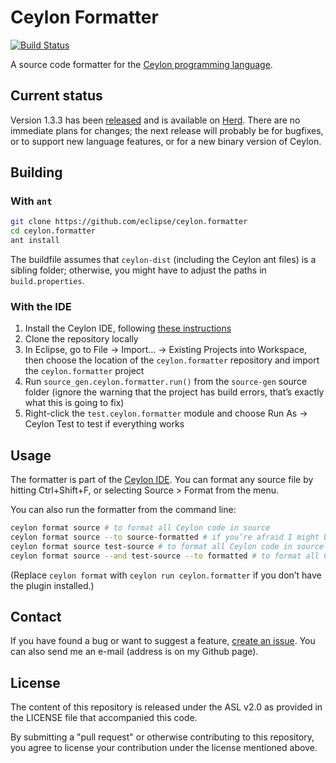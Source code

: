 Ceylon Formatter
================

[![Build Status](https://ci-ceylon.rhcloud.com/buildStatus/icon?job=ceylon.formatter)](https://ci-ceylon.rhcloud.com/job/ceylon.formatter)

A source code formatter for the [Ceylon programming language](https://ceylon-lang.org/).

Current status
--------------

Version 1.3.3 has been [released][release-1.3.3] and is available on [Herd][herd-1.3.3].
There are no immediate plans for changes;
the next release will probably be for bugfixes, or to support new language features, or for a new binary version of Ceylon.

[release-1.3.3]: https://github.com/eclipse/ceylon.formatter/releases/1.3.3
[herd-1.3.3]: https://modules.ceylon-lang.org/modules/ceylon.formatter/1.3.3

Building
--------

### With `ant`

```bash
git clone https://github.com/eclipse/ceylon.formatter
cd ceylon.formatter
ant install
```

The buildfile assumes that `ceylon-dist` (including the Ceylon ant files) is a sibling folder; otherwise, you might have to adjust the paths in `build.properties`.

### With the IDE

1. Install the Ceylon IDE, following [these instructions](https://ceylon-lang.org/documentation/current/ide/eclipse/install/)
2. Clone the repository locally
3. In Eclipse, go to File -> Import... -> Existing Projects into Workspace, then choose the location of the `ceylon.formatter` repository and import the `ceylon.formatter` project
4. Run `source_gen.ceylon.formatter.run()` from the `source-gen` source folder  (ignore the warning that the project has build errors, that’s exactly what this is going to fix)
5. Right-click the `test.ceylon.formatter` module and choose Run As -> Ceylon Test to test if everything works

Usage
-----

The formatter is part of the [Ceylon IDE](https://ceylon-lang.org/documentation/current/ide/eclipse/). You can format any source file by hitting Ctrl+Shift+F, or selecting Source > Format from the menu.

You can also run the formatter from the command line:

```bash
ceylon format source # to format all Ceylon code in source
ceylon format source --to source-formatted # if you’re afraid I might break your code – directory structure is preserved
ceylon format source test-source # to format all Ceylon code in source and test-source
ceylon format source --and test-source --to formatted # to format all Ceylon code in source and test-source into formatted
```

(Replace `ceylon format` with `ceylon run ceylon.formatter` if you don’t have the plugin installed.)

Contact
-------

If you have found a bug or want to suggest a feature, [create an issue](https://github.com/eclipse/ceylon.formatter/issues/new). You can also send me an e-mail (address is on my Github page).

License
-------

The content of this repository is released under the ASL v2.0
as provided in the LICENSE file that accompanied this code.

By submitting a "pull request" or otherwise contributing to 
this repository, you agree to license your contribution under 
the license mentioned above.

